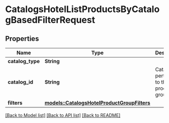 # CatalogsHotelListProductsByCatalogBasedFilterRequest

## Properties

Name | Type | Description | Notes
------------ | ------------- | ------------- | -------------
**catalog_type** | **String** |  | 
**catalog_id** | **String** | Catalog id pertaining to the hotel product group. | 
**filters** | [**models::CatalogsHotelProductGroupFilters**](CatalogsHotelProductGroupFilters.md) |  | 

[[Back to Model list]](../README.md#documentation-for-models) [[Back to API list]](../README.md#documentation-for-api-endpoints) [[Back to README]](../README.md)


